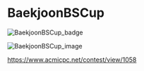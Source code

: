 # BaekjoonBSCup

![BaekjoonBSCup_badge](https://github.com/junhochoi-dev/BaekjoonBSCup/assets/39554558/14bb6f4e-f4db-461d-9110-4959b8037b06)

![BaekjoonBSCup_image](https://github.com/junhochoi-dev/BaekjoonBSCup/assets/39554558/89d39f66-7219-4163-b054-573c77bc2533)

https://www.acmicpc.net/contest/view/1058
